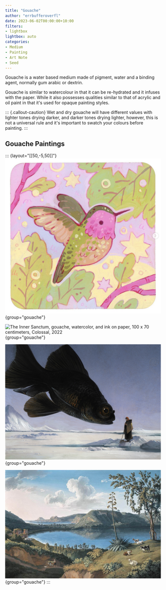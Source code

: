 ```yaml
---
title: "Gouache"
author: "errbufferoverfl"
date: 2023-06-02T00:00:00+10:00
filters:
- lightbox
lightbox: auto
categories:
- Medium
- Painting
- Art Note
- Seed
---
```


Gouache is a water based medium made of pigment, water and a binding agent, normally gum arabic or dextrin.

Gouache is similar to watercolour in that it can be re-hydrated and it infuses with the paper. While it also possesses qualities similar to that of acrylic and oil paint in that it's used for opaque painting styles.

::: {.callout-caution}
Wet and dry gouache will have different values with lighter tones drying darker, and darker tones drying lighter, however, this is not a universal rule and it's important to swatch your colours before painting.
:::

## Gouache Paintings

::: {layout="[[50,-5,50]]"}
![**Coaster for Salute**, [gouache](gouache.md) painting by [\@rowan_sugar](https://rowansugar.carrd.co), [Coaster 3/6 for the Salut!](https://www.instagram.com/p/Cst6vuNP8Tj/), 2023](/imgs/coaster-for-salut.png){group="gouache"}

![**The Inner Sanctum**, [gouache](gouache.md), watercolor, and ink on paper, 100 x 70 centimeters, [Colossal](https://www.thisiscolossal.com/2022/11/rithika-merchant-mixed-media-works/), 2022](/imgs/the-inner-sanctum.png){group="gouache"}

![**The Offering**, [gouache](gouache.md) painting by Bill Mayer, [Bill Mayer's Personal Website](https://www.thebillmayer.com/)](/imgs/the-offering.png){group="gouache"}

![[**Lago d'Averno**](https://en.wikipedia.org/wiki/Lago_d%27Averno "Lago d'Averno"), [gouache](gouache.md) painting by [Jacob Philipp Hackert](https://en.wikipedia.org/wiki/Jacob_Philipp_Hackert "Jacob Philipp Hackert"), 1794.](/imgs/lago-daverno.png){group="gouache"}
:::
